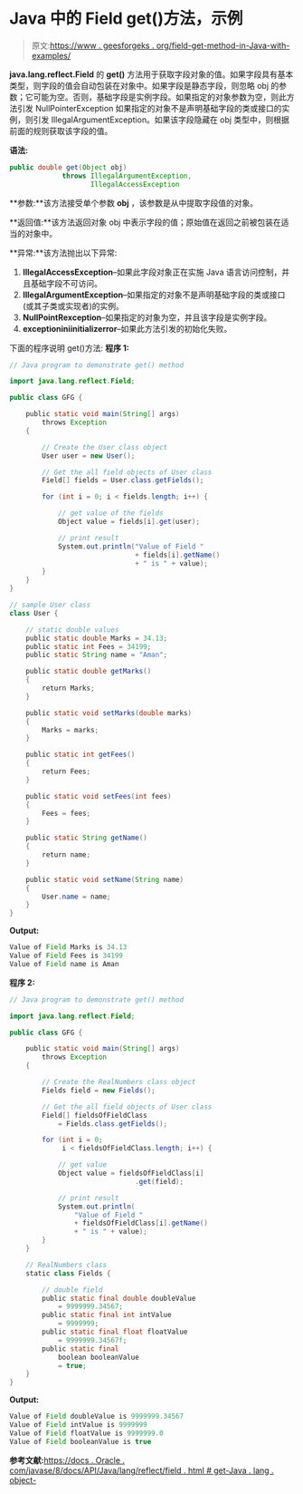 # Java 中的 Field get()方法，示例

> 原文:[https://www . geesforgeks . org/field-get-method-in-Java-with-examples/](https://www.geeksforgeeks.org/field-get-method-in-java-with-examples/)

**java.lang.reflect.Field** 的 **get()** 方法用于获取字段对象的值。如果字段具有基本类型，则字段的值会自动包装在对象中。如果字段是静态字段，则忽略 obj 的参数；它可能为空。否则，基础字段是实例字段。如果指定的对象参数为空，则此方法引发 NullPointerException 如果指定的对象不是声明基础字段的类或接口的实例，则引发 IllegalArgumentException。如果该字段隐藏在 obj 类型中，则根据前面的规则获取该字段的值。

**语法:**

```java
public double get(Object obj)
             throws IllegalArgumentException,
                    IllegalAccessException

```

**参数:**该方法接受单个参数 **obj** ，该参数是从中提取字段值的对象。

**返回值:**该方法返回对象 obj 中表示字段的值；原始值在返回之前被包装在适当的对象中。

**异常:**该方法抛出以下异常:

1.  **IllegalAccessException**–如果此字段对象正在实施 Java 语言访问控制，并且基础字段不可访问。
2.  **IllegalArgumentException**–如果指定的对象不是声明基础字段的类或接口(或其子类或实现者)的实例。
3.  **NullPointRexception**–如果指定的对象为空，并且该字段是实例字段。
4.  **exceptioniniinitializerror**–如果此方法引发的初始化失败。

下面的程序说明 get()方法:
**程序 1:**

```java
// Java program to demonstrate get() method

import java.lang.reflect.Field;

public class GFG {

    public static void main(String[] args)
        throws Exception
    {

        // Create the User class object
        User user = new User();

        // Get the all field objects of User class
        Field[] fields = User.class.getFields();

        for (int i = 0; i < fields.length; i++) {

            // get value of the fields
            Object value = fields[i].get(user);

            // print result
            System.out.println("Value of Field "
                               + fields[i].getName()
                               + " is " + value);
        }
    }
}

// sample User class
class User {

    // static double values
    public static double Marks = 34.13;
    public static int Fees = 34199;
    public static String name = "Aman";

    public static double getMarks()
    {
        return Marks;
    }

    public static void setMarks(double marks)
    {
        Marks = marks;
    }

    public static int getFees()
    {
        return Fees;
    }

    public static void setFees(int fees)
    {
        Fees = fees;
    }

    public static String getName()
    {
        return name;
    }

    public static void setName(String name)
    {
        User.name = name;
    }
}
```

**Output:**

```java
Value of Field Marks is 34.13
Value of Field Fees is 34199
Value of Field name is Aman

```

**程序 2:**

```java
// Java program to demonstrate get() method

import java.lang.reflect.Field;

public class GFG {

    public static void main(String[] args)
        throws Exception
    {

        // Create the RealNumbers class object
        Fields field = new Fields();

        // Get the all field objects of User class
        Field[] fieldsOfFieldClass
            = Fields.class.getFields();

        for (int i = 0;
             i < fieldsOfFieldClass.length; i++) {

            // get value
            Object value = fieldsOfFieldClass[i]
                               .get(field);

            // print result
            System.out.println(
                "Value of Field "
                + fieldsOfFieldClass[i].getName()
                + " is " + value);
        }
    }

    // RealNumbers class
    static class Fields {

        // double field
        public static final double doubleValue
            = 9999999.34567;
        public static final int intValue
            = 9999999;
        public static final float floatValue
            = 9999999.34567f;
        public static final
            boolean booleanValue
            = true;
    }
}
```

**Output:**

```java
Value of Field doubleValue is 9999999.34567
Value of Field intValue is 9999999
Value of Field floatValue is 9999999.0
Value of Field booleanValue is true

```

**参考文献:**[https://docs . Oracle . com/javase/8/docs/API/Java/lang/reflect/field . html # get-Java . lang . object-](https://docs.oracle.com/javase/8/docs/api/java/lang/reflect/Field.html#get-java.lang.Object-)
